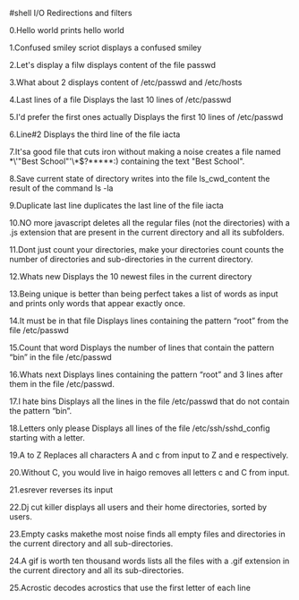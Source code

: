 #shell I/O Redirections and filters

0.Hello world
prints hello world

1.Confused smiley
scriot displays a confused smiley

2.Let's display a filw
displays content of the file passwd

3.What about 2
displays content of /etc/passwd and /etc/hosts

4.Last lines of a file
Displays the last 10 lines of /etc/passwd

5.I'd prefer the first ones actually
Displays the first 10 lines of /etc/passwd

6.Line#2
Displays the third line of the file iacta

7.It'sa good file that cuts iron without making a noise
 creates a file named \*\\'"Best School"\'\\*$\?\*\*\*\*\*:) containing the text "Best School".

8.Save current state of directory
writes into the file ls_cwd_content the result of the command ls -la

9.Duplicate last line
duplicates the last line of the file iacta

10.NO more javascript
deletes all the regular files (not the directories) with a .js extension that are present in the current directory and all its subfolders.

11.Dont just count your directories, make your directories count
counts the number of directories and sub-directories in the current directory.

12.Whats new
Displays the 10 newest files in the current directory

13.Being unique is better than being perfect
takes a list of words as input and prints only words that appear exactly once.

14.It must be in that file
Displays lines containing the pattern “root” from the file /etc/passwd

15.Count that word
Displays the number of lines that contain the pattern “bin” in the file /etc/passwd

16.Whats next
Displays lines containing the pattern “root” and 3 lines after them in the file /etc/passwd.

17.I hate bins
Displays all the lines in the file /etc/passwd that do not contain the pattern “bin”.

18.Letters only please
Displays all lines of the file /etc/ssh/sshd_config starting with a letter.

19.A to Z
Replaces all characters A and c from input to Z and e respectively.

20.Without C, you would live in haigo
 removes all letters c and C from input.

21.esrever
reverses its input

22.Dj cut killer
displays all users and their home directories, sorted by users.

23.Empty casks makethe most noise
finds all empty files and directories in the current directory and all sub-directories.

24.A gif is worth ten thousand words
lists all the files with a .gif extension in the current directory and all its sub-directories.

25.Acrostic
decodes acrostics that use the first letter of each line

